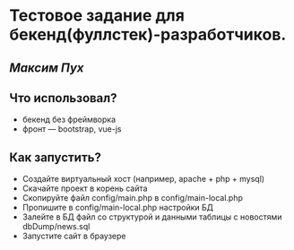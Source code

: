 # Тестовое задание для бекенд(фуллстек)-разработчиков.

## _Максим Пух_

## Что использовал?
- бекенд без фреймворка
- фронт — bootstrap, vue-js

## Как запустить?

- Создайте виртуальный хост (например, apache + php + mysql)
- Скачайте проект в корень сайта
- Скопируйте файл config/main.php в config/main-local.php
- Пропишите в config/main-local.php настройки БД
- Залейте в БД файл со структурой и данными таблицы с новостями dbDump/news.sql
- Запустите сайт в браузере